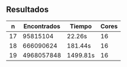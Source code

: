 ## Resultados

| n   | Encontrados | Tiempo   | Cores |
| --- | ----------- | -------- | ----- |
| 17  | 95815104    | 22.26s   | 16    |
| 18  | 666090624   | 181.44s  | 16    |
| 19  | 4968057848  | 1499.81s | 16    |
